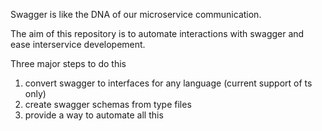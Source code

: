 Swagger is like the DNA of our microservice communication.

The aim of this repository is to automate interactions with swagger and ease interservice developement.

Three major steps to do this 

1.  convert swagger to interfaces for any language (current support of ts only)
1.  create swagger schemas from type files
1.  provide a way to automate all this
